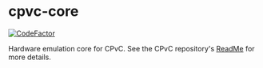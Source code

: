 # cpvc-core

[![CodeFactor](https://www.codefactor.io/repository/github/alybaek2/cpvc-core/badge/master)](https://www.codefactor.io/repository/github/alybaek2/cpvc-core/overview/master)

Hardware emulation core for CPvC. See the CPvC repository's [ReadMe](https://github.com/alybaek2/cpvc/blob/master/ReadMe.md) for more details.
